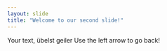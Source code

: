 ```yaml
---
layout: slide
title: "Welcome to our second slide!"
---
```

Your text, übelst geiler
Use the left arrow to go back!
